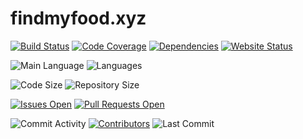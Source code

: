 # findmyfood.xyz

[![Build Status](https://img.shields.io/travis/aubrey-y/findmyfood?style=for-the-badge)](https://travis-ci.com/aubrey-y/findmyfood)
[![Code Coverage](https://img.shields.io/codecov/c/github/aubrey-y/findmyfood?label=codecov&style=for-the-badge)](https://travis-ci.com/aubrey-y/findmyfood)
[![Dependencies](https://img.shields.io/david/aubrey-y/findmyfood?style=for-the-badge)](https://depfu.com/repos/github/aubrey-y/findmyfood)
[![Website Status](https://img.shields.io/website?style=for-the-badge&url=http%3A%2F%2Ffindmyfood.xyz)](http://findmyfood.xyz)

![Main Language](https://img.shields.io/github/languages/top/aubrey-y/findmyfood?style=for-the-badge)
![Languages](https://img.shields.io/github/languages/count/aubrey-y/findmyfood?style=for-the-badge)

![Code Size](https://img.shields.io/github/languages/code-size/aubrey-y/findmyfood?style=for-the-badge)
![Repository Size](https://img.shields.io/github/repo-size/aubrey-y/findmyfood?style=for-the-badge)

[![Issues Open](https://img.shields.io/github/issues/aubrey-y/findmyfood?style=for-the-badge)](https://github.com/aubrey-y/findmyfood/issues)
[![Pull Requests Open](https://img.shields.io/github/issues-pr/aubrey-y/findmyfood?style=for-the-badge)](https://github.com/aubrey-y/findmyfood/pulls)

![Commit Activity](https://img.shields.io/github/commit-activity/w/aubrey-y/findmyfood?style=for-the-badge)
[![Contributors](https://img.shields.io/github/contributors/aubrey-y/findmyfood?style=for-the-badge)](https://github.com/aubrey-y/findmyfood/graphs/contributors)
![Last Commit](https://img.shields.io/github/last-commit/aubrey-y/findmyfood/master?style=for-the-badge)
